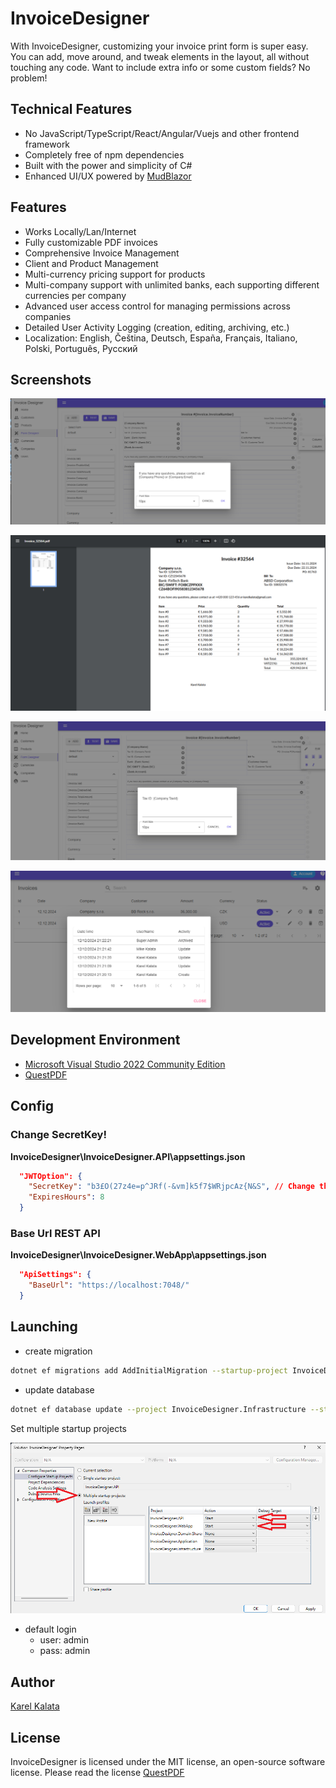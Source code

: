 # InvoiceDesigner
With InvoiceDesigner, customizing your invoice print form is super easy. You can add, move around, and tweak elements in the layout, all without touching any code. Want to include extra info or some custom fields? No problem! 

## Technical Features
- No JavaScript/TypeScript/React/Angular/Vuejs and other frontend framework
- Completely free of npm dependencies
- Built with the power and simplicity of C#
- Enhanced UI/UX powered by [MudBlazor](https://github.com/MudBlazor/MudBlazor)
 
## Features
- Works Locally/Lan/Internet
- Fully customizable PDF invoices
- Comprehensive Invoice Management
- Client and Product Management
- Multi-currency pricing support for products
- Multi-company support with unlimited banks, each supporting different currencies per company
- Advanced user access control for managing permissions across companies
- Detailed User Activity Logging (creation, editing, archiving, etc.)
- Localization: English, Čeština, Deutsch, España, Français, Italiano, Polski, Português, Русский

## Screenshots
<p align="center">
  <img src="screenshot1.png"  />
</p>
<p align="center">
  <img src="screenshot2.png"  />
</p>
<p align="center">
  <img src="screenshot3.png"  />
</p>
<p align="center">
  <img src="screenshot5.png"  />
</p>


## Development Environment
- [Microsoft Visual Studio 2022 Community Edition](https://visualstudio.microsoft.com/vs/community/)
- [QuestPDF](https://github.com/QuestPDF/QuestPDF)

## Config
### Change SecretKey!
**InvoiceDesigner\InvoiceDesigner.API\appsettings.json**
```json
  "JWTOption": {
    "SecretKey": "b3£O(27z4e=p^JRf(-&vm]k5f7$WRjpcAz{N&S", // Change this!
    "ExpiresHours": 8
  }
```

### Base Url REST API
**InvoiceDesigner\InvoiceDesigner.WebApp\appsettings.json**

```json
  "ApiSettings": {
    "BaseUrl": "https://localhost:7048/"
  }
``` 
## Launching
- create migration
```bash
dotnet ef migrations add AddInitialMigration --startup-project InvoiceDesigner.API --project InvoiceDesigner.Infrastructure
``` 
- update database   
```bash
dotnet ef database update --project InvoiceDesigner.Infrastructure --startup-project InvoiceDesigner.Api

``` 
Set multiple startup projects 

<p align="center">
  <img src="screenshot4.png"  />
</p>

- default login
  - user: admin
  - pass: admin

## Author
[Karel Kalata](https://github.com/karelkalata)


## License
InvoiceDesigner is licensed under the MIT license, an open-source software license.
Please read the license [QuestPDF](https://github.com/QuestPDF/QuestPDF/blob/main/LICENSE.md)